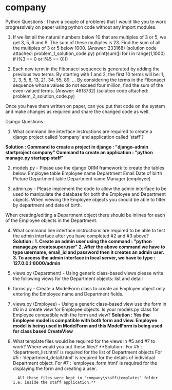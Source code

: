 # company

Python Questions :
I have a couple of problems that I would like you to work progressively on paper using python code without any import modules.  

1.	If we list all the natural numbers below 10 that are multiples of 3 or 5, we get 3, 5, 6 and 9. The sum of these multiples 
		is 23. Find the sum of all the multiples of 3 or 5 below 1000. (Answer: 233168) 
		(solution code attached: problem_1_solution_code.py)
	print(sum([i for i in range(1,1000) if i%3 == 0 or i%5 == 0]))
		
2.	Each new term in the Fibonacci sequence is generated by adding the previous two terms. By starting with 1 and 2, 
		the first 10 terms will be: 1, 2, 3, 5, 8, 13, 21, 34, 55, 89, ... By considering the terms in the Fibonacci sequence 
		whose values do not exceed four million, find the sum of the even-valued terms. (Answer: 4613732) 
		(solution code attached: problem_2_solution_code.py)
		
Once you have them written on paper, can you put that code on the system and make changes as required 
		and share the changed code as well.
 
 
Django Questions : 
 
1. What command line interface instructions are required to create a django project called
‘company’ and application called ‘staff’?

**Solution : Command to create a project in django : "django-admin startproject company"
             Command to create an application : "python manage.py startapp staff"**
	  
	  

2. models.py - Please use the django ORM framework to create the tables below.
Employee table
Employee name
Department
Email
Date of birth
Picture
Department table
Department name
Manager (employee)

			


 
3. admin.py - Please implement the code to allow the admin interface to be used to
manipulate the database for both the Employee and Department objects. When viewing
the Employee objects you should be able to filter by department and date of birth. 

When creating/editing a Department object there should be inlines for each of the Employee objects in the Department.
		
4. What command line interface instructions are required to be able to test the admin interface after you have completed #2 and #3 above?
**Solution : 1. Create an admin user using the command : "python manage.py createsuperuser"
	     2. After the above command we have to type username, email_id and password then it creates an admin user.
	     3. To access the admin interface in local server, we have to type : 127.0.0.1:8000/admin**
		
 
5. views.py (Department) - Using generic class-based views please write the following views for the Department objects: list and detail
	
	
6. forms.py - Create a ModelForm class to create an Employee object only entering the Employee name and Department fields.
 
7. views.py (Employee) - Using a generic class-based view use the form in #6 in a create view for Employee objects. 
		Is your models.py class for Employee compatible with the form and view?
**Solution : Yes the Employee model is compatible with both form and view. Employee model is being used in ModelForm and this 
	     ModelForm is being used for class based CreateView**

 
8. What template files would be required for the views in #5 and #7 to work? Where would you put these files?
**Solution : For #5 : 'department_list.html' is required for the list of Department objects
	     For #5 : 'department_detail.html' is required for the details of individual Department object.
	     For #7 : 'employee_form.html' is required for the displaying the form and creating a user.
		
	     All these files were kept in "company\staff\templates" folder i.e. inside the staff application.**
		
		
